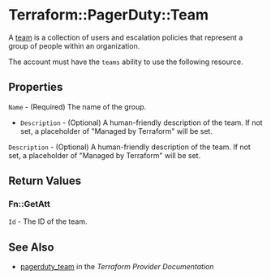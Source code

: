 # Terraform::PagerDuty::Team

A [team](https://v2.developer.pagerduty.com/v2/page/api-reference#!/Teams/get_teams) is a collection of users and escalation policies that represent a group of people within an organization.

The account must have the `teams` ability to use the following resource.

## Properties

`Name` - (Required) The name of the group.
* `Description` - (Optional) A human-friendly description of the team.
If not set, a placeholder of "Managed by Terraform" will be set.

`Description` - (Optional) A human-friendly description of the team.
If not set, a placeholder of "Managed by Terraform" will be set.


## Return Values

### Fn::GetAtt

`Id` - The ID of the team.

## See Also

* [pagerduty_team](https://www.terraform.io/docs/providers/pagerduty/r/team.html) in the _Terraform Provider Documentation_